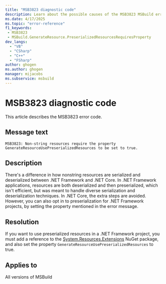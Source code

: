 ```yaml
---
title: "MSB3823 diagnostic code"
description: Learn about the possible causes of the MSB3823 MSBuild error, and get troubleshooting tips.
ms.date: 4/17/2025
ms.topic: "error-reference"
f1_keywords:
 - MSB3823
 - MSBuild.GenerateResource.PreserializedResourcesRequiresProperty
dev_langs:
  - "VB"
  - "CSharp"
  - "C++"
  - "FSharp"
author: ghogen
ms.author: ghogen
manager: mijacobs
ms.subservice: msbuild
---
```


# MSB3823 diagnostic code

<!-- :::ErrorDefinitionDescription::: -->
<!-- :::editable-content name="introDescription"::: -->
This article describes the MSB3823 error code.
<!-- :::editable-content-end::: -->

## Message text

`MSB3823: Non-string resources require the property GenerateResourceUsePreserializedResources to be set to true.`

<!-- :::editable-content name="postOutputDescription"::: -->
<!--
{StrBegin="MSB3823: "}
-->
## Description

There's a difference in how nonstring resources are serialized and deserialized between .NET Framework and .NET Core. In .NET Framework applications, resources are both deserialized and then preserialized, which isn't efficient, but was meant to handle diverse serialization and deserialization techniques. In .NET Core, the extra steps are avoided. However, you can also opt in to preserialization for .NET Framework projects, by setting the property mentioned in the error message.

## Resolution

If you want to use preserialized resources in a .NET Framework project, you must add a reference to the [System.Resources.Extensions](https://www.nuget.org/packages/System.Resources.Extensions) NuGet package, and also set the property `GenerateResourceUsePreserializedResources` to true.

<!-- :::editable-content-end::: -->
<!-- :::ErrorDefinitionDescription-end::: -->

## Applies to

All versions of MSBuild
